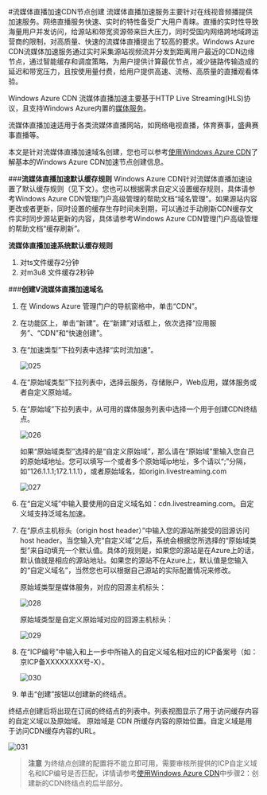 <properties linkid="dev-net-common-tasks-cdn" urlDisplayName="CDN" pageTitle="How to create Live Streaming acceleration type CDN - Azure feature guide" metaKeywords="Azure CDN, Azure CDN, Azure blobs, Azure caching, Azure add-ons" description="Learn How to create Live Streaming acceleration type CDN on Windows Azure Management Portal and default caching rules for Live Streaming CDN" metaCanonical="" services="" documentationCenter=".NET" title="" authors="" solutions="" manager="" editor="" />
<tags ms.service="cdn"
    ms.date=""
    wacn.date="11/24/2015"
    />

#流媒体直播加速CDN节点创建
流媒体直播加速服务主要针对在线视音频播提供加速服务。网络直播服务快速、实时的特性备受广大用户青睐。直播的实时性导致海量用户并发访问，给源站和带宽资源带来巨大压力，同时受国内网络跨地域跨运营商的限制，对高质量、快速的流媒体直播提出了较高的要求。Windows Azure CDN流媒体加速服务通过实时采集源站视频流并分发到距离用户最近的CDN边缘节点，通过智能缓存和调度策略，为用户提供计算最优节点，减少链路传输造成的延迟和带宽压力，且按使用量付费，给用户提供高速、流畅、高质量的直播观看体验。

Windows Azure CDN 流媒体直播加速主要基于HTTP Live Streaming(HLS)协议，且支持Windows Azure内置的[媒体服务](http://www.windowsazure.cn/home/features/media-services/)。

流媒体直播加速适用于各类流媒体直播网站，如网络电视直播，体育赛事，盛典赛事直播等。

本文是针对流媒体直播加速域名创建，您也可以参考[使用Windows Azure CDN](http://www.windowsazure.cn/documentation/articles/cdn-how-to-use/)了解基本的Windows Azure CDN加速节点创建信息。

###**流媒体直播加速默认缓存规则**
Windows Azure CDN针对流媒体直播加速设置了默认缓存规则（见下文）。您也可以根据需求自定义设置缓存规则，具体请参考Windows Azure CDN管理门户高级管理的帮助文档“域名管理”。如果源站内容更改或者更新，同时设置的缓存生存时间未到期，可以通过手动刷新CDN缓存文件实时同步源站更新的内容，具体请参考Windows Azure CDN管理门户高级管理的帮助文档“缓存刷新”。

**流媒体直播加速系统默认缓存规则**

 1. 对ts文件缓存2分钟
 2. 对m3u8 文件缓存2秒钟 
      
###**创建V流媒体直播加速域名**

1. 在 Windows Azure 管理门户的导航窗格中，单击“CDN”。
2. 在功能区上，单击“新建”。在“新建”对话框上，依次选择“应用服务”、“CDN”和“快速创建”。
3. 在“加速类型”下拉列表中选择“实时流加速”。

    ![025](./media/cdn-doc/025.png)

4. 在“原始域类型”下拉列表中，选择云服务，存储账户，Web应用，媒体服务或者自定义原始域。
5. 在“原始域”下拉列表中，从可用的媒体服务列表中选择一个用于创建CDN终结点。 
 
    ![026](./media/cdn-doc/026.png)

    如果“原始域类型”选择的是“自定义原始域”，那么请在“原始域”里输入您自己的原始域地址。您可以填写一个或者多个原始域ip地址，多个请以“;”分隔，如“126.1.1.1;172.1.1.1），或者原始域名，如origin.livestreaming.com

    ![027](./media/cdn-doc/027.png)

6. 在“自定义域”中输入要使用的自定义域名如：cdn.livestreaming.com。自定义域支持泛域名加速。
7. 在“原点主机标头（origin host header）”中输入您的源站所接受的回源访问host header。当您输入完“自定义域”之后，系统会根据您所选择的“原始域类型”来自动填充一个默认值。具体的规则是，如果您的源站是在Azure上的话，默认值就是相应的源站地址。如果您的源站不在Azure上，默认值是您输入的“自定义域名”，当然您也可以根据自己源站的实际配置情况来修改。

    原始域类型是媒体服务，对应的回源主机标头：

    ![028](./media/cdn-doc/028.png)  
    
    原始域类型是自定义原始域对应的回源主机标头：

    ![029](./media/cdn-doc/029.png)
    
      
8. 在“ICP编号”中输入和上一步中所输入的自定义域名相对应的ICP备案号（如：京ICP备XXXXXXXX号-X）。
     
    ![030](./media/cdn-doc/030.png) 

9. 单击“创建”按钮以创建新的终结点。

终结点创建后将出现在订阅的终结点的列表中。列表视图显示了用于访问缓存内容的自定义域以及原始域。
原始域是 CDN 所缓存内容的原始位置。自定义域是用于访问CDN缓存内容的URL。

   ![031](./media/cdn-doc/031.png)

>**注意** 为终结点创建的配置将不能立即可用，需要审核所提供的ICP自定义域名和ICP编号是否匹配，详情请参考[使用Windows Azure CDN](http://www.windowsazure.cn/documentation/articles/cdn-how-to-use/)中步骤2：创建新的CDN终结点的后半部分。

